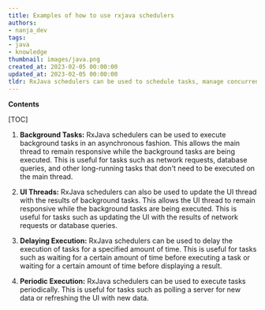 ```yaml
---
title: Examples of how to use rxjava schedulers
authors:
- nanja_dev
tags:
- java
- knowledge
thumbnail: images/java.png
created_at: 2023-02-05 00:00:00
updated_at: 2023-02-05 00:00:00
tldr: RxJava schedulers can be used to schedule tasks, manage concurrency, and control the rate of emissions from Observables.
---
```


**Contents**

[TOC]

1. **Background Tasks:** RxJava schedulers can be used to execute background tasks in an asynchronous fashion. This allows the main thread to remain responsive while the background tasks are being executed. This is useful for tasks such as network requests, database queries, and other long-running tasks that don't need to be executed on the main thread.

2. **UI Threads:** RxJava schedulers can also be used to update the UI thread with the results of background tasks. This allows the UI thread to remain responsive while the background tasks are being executed. This is useful for tasks such as updating the UI with the results of network requests or database queries.

3. **Delaying Execution:** RxJava schedulers can be used to delay the execution of tasks for a specified amount of time. This is useful for tasks such as waiting for a certain amount of time before executing a task or waiting for a certain amount of time before displaying a result.

4. **Periodic Execution:** RxJava schedulers can be used to execute tasks periodically. This is useful for tasks such as polling a server for new data or refreshing the UI with new data.
